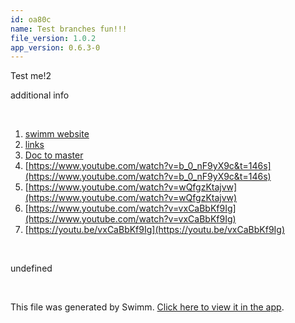 ```yaml
---
id: oa80c
name: Test branches fun!!!
file_version: 1.0.2
app_version: 0.6.3-0
---
```


<!-- Intro - Do not remove this comment -->
Test me!2

additional info

<br/>

<!-- Steps - Do not remove this comment -->
1. [swimm website](swimm.io)
2. [links](links.0xkTP.sw.md)
3. [Doc to master](http://localhost:5000/#/repos/U0sVB7lC9at5XPOW1TBW/docs/FJ1CA0atRFTqmNXqgNxD)
4. [https://www.youtube.com/watch?v=b_0_nF9yX9c&t=146s](https://www.youtube.com/watch?v=b_0_nF9yX9c&t=146s)
5. [https://www.youtube.com/watch?v=wQfgzKtajvw](https://www.youtube.com/watch?v=wQfgzKtajvw)
6. [https://www.youtube.com/watch?v=vxCaBbKf9Ig](https://www.youtube.com/watch?v=vxCaBbKf9Ig)
7. [https://youtu.be/vxCaBbKf9Ig](https://youtu.be/vxCaBbKf9Ig)


<br/>

<!-- Summary - Do not remove this comment -->
undefined

<br/>

This file was generated by Swimm. [Click here to view it in the app](http://localhost:5000/#/repos/Z2l0aHViJTNBJTNBc3ItZXh0ZW5zaW9uJTNBJTNBZG91ZWs=/docs/oa80c).
